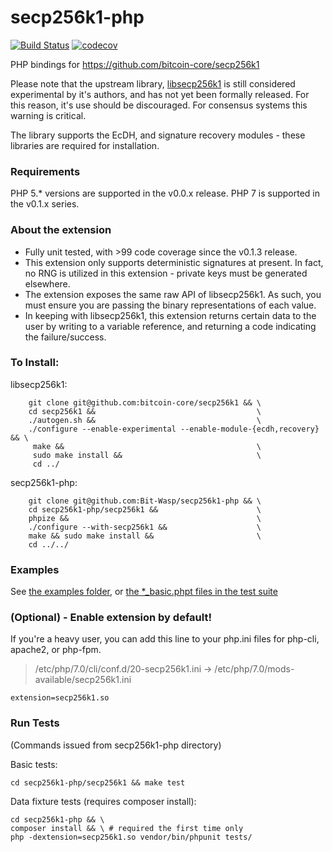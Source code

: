# secp256k1-php

[![Build Status](https://travis-ci.org/Bit-Wasp/secp256k1-php.svg?branch=master)](https://travis-ci.org/Bit-Wasp/secp256k1-php)
[![codecov](https://codecov.io/gh/Bit-Wasp/secp256k1-php/branch/master/graph/badge.svg)](https://codecov.io/gh/Bit-Wasp/secp256k1-php)

PHP bindings for https://github.com/bitcoin-core/secp256k1

Please note that the upstream library, [libsecp256k1](https://github.com/bitcoin-core/secp256k1) is still considered 
experimental by it's authors, and has not yet been formally released. For this reason, it's use should be 
discouraged. For consensus systems this warning is critical.

The library supports the EcDH, and signature recovery modules - these libraries are required for installation.

### Requirements
PHP 5.* versions are supported in the v0.0.x release.
PHP 7 is supported in the v0.1.x series. 

### About the extension
  - Fully unit tested, with >99 code coverage since the v0.1.3 release.
  - This extension only supports deterministic signatures at present. In fact, no RNG is utilized in this extension - private keys must be generated elsewhere. 
  - The extension exposes the same raw API of libsecp256k1. As such, you must ensure you are passing the binary representations of each value.   
  - In keeping with libsecp256k1, this extension returns certain data to the user by writing to a variable reference, and returning a code indicating the failure/success.
  
### To Install:

libsecp256k1:
```
    git clone git@github.com:bitcoin-core/secp256k1 && \
    cd secp256k1 &&                                    \
    ./autogen.sh &&                                    \
    ./configure --enable-experimental --enable-module-{ecdh,recovery} && \
     make &&                                           \
     sudo make install &&                              \
     cd ../
```

secp256k1-php:
```
    git clone git@github.com:Bit-Wasp/secp256k1-php && \
    cd secp256k1-php/secp256k1 &&                      \
    phpize &&                                          \ 
    ./configure --with-secp256k1 &&                    \  
    make && sudo make install &&                       \
    cd ../../
```

### Examples

See [the examples folder](./examples), or [the *_basic.phpt files in the test suite](./secp256k1/tests) 

### (Optional) - Enable extension by default!
If you're a heavy user, you can add this line to your php.ini files for php-cli, apache2, or php-fpm. 

> /etc/php/7.0/cli/conf.d/20-secp256k1.ini -> /etc/php/7.0/mods-available/secp256k1.ini
```
extension=secp256k1.so
```

### Run Tests

(Commands issued from secp256k1-php directory)

Basic tests:

    cd secp256k1-php/secp256k1 && make test

Data fixture tests (requires composer install):

    cd secp256k1-php && \
    composer install && \ # required the first time only
    php -dextension=secp256k1.so vendor/bin/phpunit tests/
